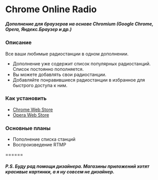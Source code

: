 Chrome Online Radio
======

##### _Дополнение для браузеров на основе Chromium (Google Chrome, Opera, Яндекс.Браузер и др.)_

### Описание

Все ваши любимые радиостанции в одном дополнении.

* Дополнение уже содержит список популярных радиостанций. Список постоянно пополняется.
* Вы можете добавлять свои радиостанции.
* Добавляйте понравившиеся радиостанции в избранное для быстрого доступа к ним.

### Как установить
* [Chrome Web Store](https://chrome.google.com/webstore/detail/online-radio/ccjcjodilinmaelnmmombddiaeomcfgc)
* [Opera Web Store](https://addons.opera.com/ru/extensions/details/online-radio/)

### Основные планы
* Пополнение списка станций
* Воспроизведение RTMP

======

##### P.S. Буду рад помощи дизайнера. Магазины приложений хотят красивые картинки, а я ну совсем не дизайнер.
